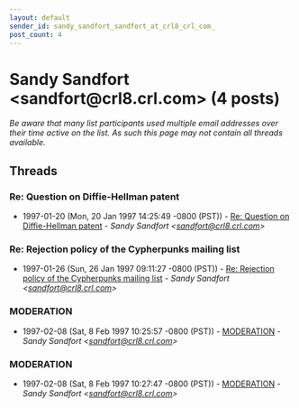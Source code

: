 ```yaml
---
layout: default
sender_id: sandy_sandfort_sandfort_at_crl8_crl_com_
post_count: 4
---
```


# Sandy Sandfort <sandfort<span>@</span>crl8.crl.com> (4 posts)

_Be aware that many list participants used multiple email addresses over their time active on the list. As such this page may not contain all threads available._

## Threads

### Re: Question on Diffie-Hellman patent
+ 1997-01-20 (Mon, 20 Jan 1997 14:25:49 -0800 (PST)) - [Re: Question on Diffie-Hellman patent](/archive/1997/01/2b78423aba6888cf3aa6ca0ff1eaa932095f606dcc8bb021b95cfcccd59e28fc) - _Sandy Sandfort \<sandfort@crl8.crl.com\>_

### Re: Rejection policy of the Cypherpunks mailing list
+ 1997-01-26 (Sun, 26 Jan 1997 09:11:27 -0800 (PST)) - [Re: Rejection policy of the Cypherpunks mailing list](/archive/1997/01/41e659d1b18290f95d704992dee928338798e89ee53cf301a2f084de58e14a30) - _Sandy Sandfort \<sandfort@crl8.crl.com\>_

### MODERATION
+ 1997-02-08 (Sat, 8 Feb 1997 10:25:57 -0800 (PST)) - [MODERATION](/archive/1997/02/a80323ea2fccb67da5188839e7600ed57ac2248cbc5bec79f8ed631534bd3786) - _Sandy Sandfort \<sandfort@crl8.crl.com\>_

### MODERATION
+ 1997-02-08 (Sat, 8 Feb 1997 10:27:47 -0800 (PST)) - [MODERATION](/archive/1997/02/d7f42cd7121cd395212e017ed8037246a00bd6af8d77ef467e96b2aee597e576) - _Sandy Sandfort \<sandfort@crl8.crl.com\>_

